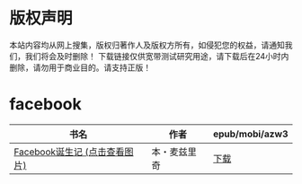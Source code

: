 # 版权声明

本站内容均从网上搜集，版权归著作人及版权方所有，如侵犯您的权益，请通知我们，我们将会及时删除！ 下载链接仅供宽带测试研究用途，请下载后在24小时内删除，请勿用于商业目的。请支持正版！

# facebook

| 书名 | 作者 | epub/mobi/azw3 |
| --- | --- | --- |
| [Facebook诞生记 (点击查看图片)](https://www.dushupai.com/attachment/2024/06/07/7fcb607fd7bd8484.jpg) | 本・麦兹里奇 | [下载](https://url89.ctfile.com/f/31084289-1357035721-c40b04?p=8866) |
